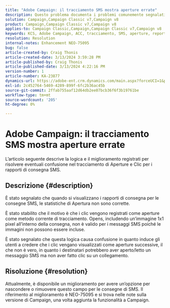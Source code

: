 ```yaml
---
title: "Adobe Campaign: il tracciamento SMS mostra aperture errate"
description: Questo problema documenta i problemi comunemente segnalati con il tracciamento della consegna SMS che mostra aperture non corrette nei rapporti di consegna
solution: Campaign,Campaign Classic v7,Campaign v8
product: Campaign,Campaign Classic v7,Campaign v8
applies-to: Campaign Classic,Campaign,Campaign Classic v7,Campaign v8
keywords: KCS, Adobe Campaign, ACC, tracciamento, SMS, aperture, reporting
resolution: Resolution
internal-notes: Enhancement NEO-75095
bug: false
article-created-by: Craig Thonis
article-created-date: 3/13/2024 3:59:28 PM
article-published-by: Craig Thonis
article-published-date: 3/13/2024 4:22:16 PM
version-number: 1
article-number: KA-23877
dynamics-url: https://adobe-ent.crm.dynamics.com/main.aspx?forceUCI=1&pagetype=entityrecord&etn=knowledgearticle&id=5b0416a9-52e1-ee11-904d-6045bd006079
exl-id: 2c452764-5469-4289-899f-6fc2b36ac45b
source-git-commit: 2ffab755aaf12d64db2ee07bcb36f6f3b19761be
workflow-type: tm+mt
source-wordcount: '205'
ht-degree: 0%

---
```


# Adobe Campaign: il tracciamento SMS mostra aperture errate


L’articolo seguente descrive la logica e il miglioramento registrati per risolvere eventuali confusione nel tracciamento di Aperture e Clic per i rapporti di consegna SMS.

## Descrizione {#description}


È stato segnalato che quando si visualizzano i rapporti di consegna per le consegne SMS, le statistiche di Apertura non sono corrette.

È stato stabilito che il motivo è che i clic vengono registrati come aperture come metodo corrente di tracciamento. Opens, includendo un’immagine 1x1 pixel all’interno della consegna, non è valido per i messaggi SMS poiché le immagini non possono essere incluse.

È stato segnalato che questa logica causa confusione in quanto induce gli utenti a credere che i clic vengano visualizzati come aperture successive, il che non è vero, in quanto i destinatari potrebbero aver aperto/letto un messaggio SMS ma non aver fatto clic su un collegamento.


## Risoluzione {#resolution}


Attualmente, è disponibile un miglioramento per avere un’opzione per nascondere o rimuovere questo campo per le consegne di SMS. Il riferimento al miglioramento è NEO-75095 e si trova nelle note sulla versione di Campaign, una volta aggiunta la funzionalità a Campaign.
